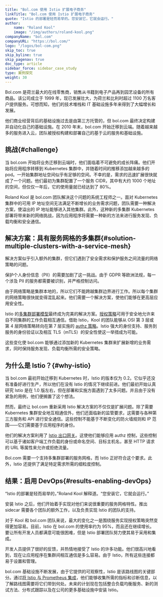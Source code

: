 ```yaml
---
title: "Bol.com 使用 Istio 扩展电子商务"
linkTitle: "Bol.com 使用 Istio 扩展电子商务"
quote: "Istio 的部署是轻而易举的。您安装它，它就会运行。"
author:
    name: "Roland Kool"
    image: "/img/authors/roland-kool.png"
companyName: "bol.com"
companyURL: "https://bol.com/"
logo: "/logos/bol-com.png"
skip_toc: true
skip_byline: true
skip_pagenav: true
doc_type: article
sidebar_force: sidebar_case_study
type: 案例探究
weight: 30
---
```


Bol.com 是荷兰最大的在线零售商，销售从书籍到电子产品再到园艺设备的所有商品。该公司成立于 1999 年，现已发展壮大，为荷兰和比利时超过 1100 万名客户提供服务。可想而知，他们的技术堆栈和 IT  基础设施多年来得到了大幅增长和发展。

他们商业经营背后的基础设施过去是由第三方托管的，但 bol.com 最终决定构建并自动化自己的基础设施。在 2010 年末，bol.com 开始迁移到云端。随着越来越多的服务进入云，团队被授权构建和部署自己的基于云的服务和基础设施。

## 挑战{#challenge}

当 bol.com 开始将业务迁移到云端时，他们面临着不可避免的成长阵痛。他们开始将应用程序转移到 Kubernetes 集群中，并随着时间的推移添加越来越多的 pod。一开始集群地址空间似乎有足够的空间。不幸的是，需求的迅速扩展很快就成了一个问题。他们最初为集群配置了一个服务 CIDR，其中有大约 1000 个地址的空间，但仅仅一年后，它的使用量就已经达到了 80%。

Roland Kool 是 bol.com 团队解决这个问题的系统工程师之一。面对 Kubernetes 集群中的可用 IP 地址空间无法满足不断增长的业务需求问题，团队需要一种解决方案，使溢出的 IP 地址能够进入其他集群。此外，这种新的多集群 Kubernetes 部署将带来新的网络挑战，因为应用程序将需要一种新的方法来进行服务发现、负载均衡和安全通信。

## 解决方案：具有服务网格的多集群{#solution-multiple-clusters-with-a-service-mesh}

解决方案似乎引入额外的集群，但它们遇到了安全需求和保护服务之间流量的网络策略的问题。

保护个人身份信息（PII）的需要加剧了这一挑战。由于 GDPR 等欧洲法规，每一个涉及 PII 的服务都需要被识别，并严格控制访问。

由于网络策略是集群本地的，所以它们不能跨越集群边界进行工作。所以每个集群的网络策略很快就变得混乱起来。他们需要一个解决方案，使他们能够在更高层应用安全性。

Istio 的[多集群部署模型](/zh/docs/ops/deployment/deployment-models/#multiple-clusters)最终成为完美的解决方案。[授权策略](/zh/docs/reference/config/security/authorization-policy/)可用于安全地允许来自不同集群的工作负载相互通信。借助 Istio，Kool 的团队能够从 OSI 第 3 层或第 4 层网络策略转向在第 7 层实施的 [authz 策略](/zh/docs/tasks/security/authorization/authz-http/)。Istio 强大的身份支持、服务到服务的身份验证以及相互 TLS（mTLS）的安全性使这一举措成为可能。

这些变化使 bol.com 能够通过添加新的 Kubernetes 集群来扩展新增的业务需求，同时保持服务发现、负载均衡所需的安全策略。

## 为什么是 Istio？{#why-istio}

当 bol.com 最初开始迁移到 Kubernetes 时，Istio 的版本仅为 0.2。它似乎还没有准备好进行生产，所以他们在没有 Istio 的情况下继续前进。他们最初开始认真研究 Istio 是在 1.0 版左右，但在部署和实施方面遇到了太多问题。并且由于没有紧急的用例，他们便搁置了这个想法。

然而，最终让 bol.com 重新采用 Istio 解决方案的不仅仅是扩展问题。除了需要 Kubernetes 集群安全地互相通信外，他们还面临新的监管要求，这需要与各种第三方服务和 API 进行安全通信。这些控制不能基于不断变化的防火墙规则和 IP 范围——它们需要基于应用程序的身份。

他们的解决方案利用了 [Istio 出口网关](/zh/docs/tasks/traffic-management/egress/egress-gateway/)。这使他们能够应用 authz 控制，这些控制可以基于诸如客户端工作负载的身份或命名空间、目标主机名，甚至 HTTP 请求的 URL 等属性来允许或拒绝流量。

Bol.com 需要一个支持多集群部署的服务网格，而 Istio 正好符合这个要求。此外，Istio 还提供了满足特定需求所需的细粒度控制。

## 结果：启用 DevOps{#results-enabling-devOps}

“Istio 的部署是轻而易举的，”Roland Kool 解释道。“您安装它，它就会运行。”

安装 Istio 之后，他们开始着手实现对他们来说很重要的服务网格特性。推出 sidecar 需要各个团队的额外工作，以及负责实现 Istio 的团队的支持。

对于 Kool 和 bol.com 团队来说，最大的变化之一是围绕服务实现授权策略突然变得更加容易。目前，Istio 在 bol.com 的使用率约为 95%，而且还在继续增长。要让所有开发人员都满意可能很困难，但是 Istio 部署团队努力使其易于采用和集成。

开发人员提供了很好的反馈，并热情地接受了 Istio 的许多功能。他们很高兴地看到，现在让应用程序在集群间相互通信是多么容易。由于 Istio，所有这些连接都易于设置和管理。

bol.com 基础设施不断发展，由于它提供的可观察性，Istio 是该路线图的关键部分。通过[将 Istio 与 Prometheus 集成](/zh/docs/ops/integrations/prometheus/)，他们能够收集所需的指标和诊断信息，以了解路线图需要将它们带到何处。未来的计划现在包括整合负载均衡服务、新的测试方法、分布式跟踪以及在公司的更多基础设施中安装 Istio。